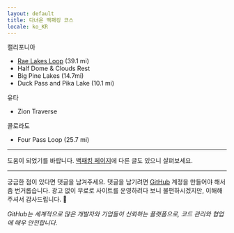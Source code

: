 ```yaml
---
layout: default
title: 다녀온 백패킹 코스
locale: ko_KR
---
```


캘리포니아
* [Rae Lakes Loop](/backpacking/rae-lakes-loop) (39.1 mi)
* Half Dome & Clouds Rest 
* Big Pine Lakes (14.7mi)
* Duck Pass and Pika Lake (10.1 mi)

유타
* Zion Traverse

콜로라도
* Four Pass Loop (25.7 mi)

---

도움이 되었기를 바랍니다. [백패킹 페이지](/backpacking)에 다른 글도 있으니 살펴보세요.

---

궁금한 점이 있다면 댓글을 남겨주세요. 댓글을 남기려면 [GitHub](http://github.com) 계정을 만들어야 해서 좀 번거롭습니다. 광고 없이 무료로 사이트를 운영하려다 보니 불편하시겠지만, 이해해 주셔서 감사드립니다. 🙂

*GitHub는 세계적으로 많은 개발자와 기업들이 신뢰하는 플랫폼으로, 코드 관리와 협업에 매우 안전합니다.*
